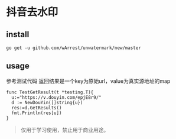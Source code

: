 # 抖音去水印

## install
~~~
go get -u github.com/wArrest/unwatermark/new/master
~~~
## usage
参考测试代码
返回结果是一个key为原始url，value为真实源地址的map
~~~golang
func TestGetResult(t *testing.T){
  u:="https://v.douyin.com/epjE8r9/"
  d := NewDouYin([]string{u})
  res:=d.GetResults()
  fmt.Println(res[u])
}
~~~

> 仅用于学习使用，禁止用于商业用途。
